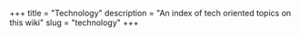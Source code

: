 +++
title = "Technology"
description = "An index of tech oriented topics on this wiki"
slug = "technology"
+++

